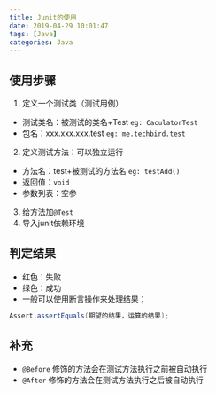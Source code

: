 ```yaml
---
title: Junit的使用
date: 2019-04-29 10:01:47
tags: [Java]
categories: Java
---
```


## 使用步骤
1. 定义一个测试类（测试用例）
- 测试类名：被测试的类名+Test   `eg: CaculatorTest`
- 包名：xxx.xxx.xxx.test     `eg: me.techbird.test`

2. 定义测试方法：可以独立运行
- 方法名：test+被测试的方法名    `eg: testAdd()`
- 返回值：`void`
- 参数列表：空参
3. 给方法加`@Test`
4. 导入junit依赖环境

## 判定结果
- 红色：失败
- 绿色：成功
- 一般可以使用断言操作来处理结果：
```java
Assert.assertEquals(期望的结果，运算的结果);
```

## 补充
- `@Before` 修饰的方法会在测试方法执行之前被自动执行
- `@After` 修饰的方法会在测试方法执行之后被自动执行
